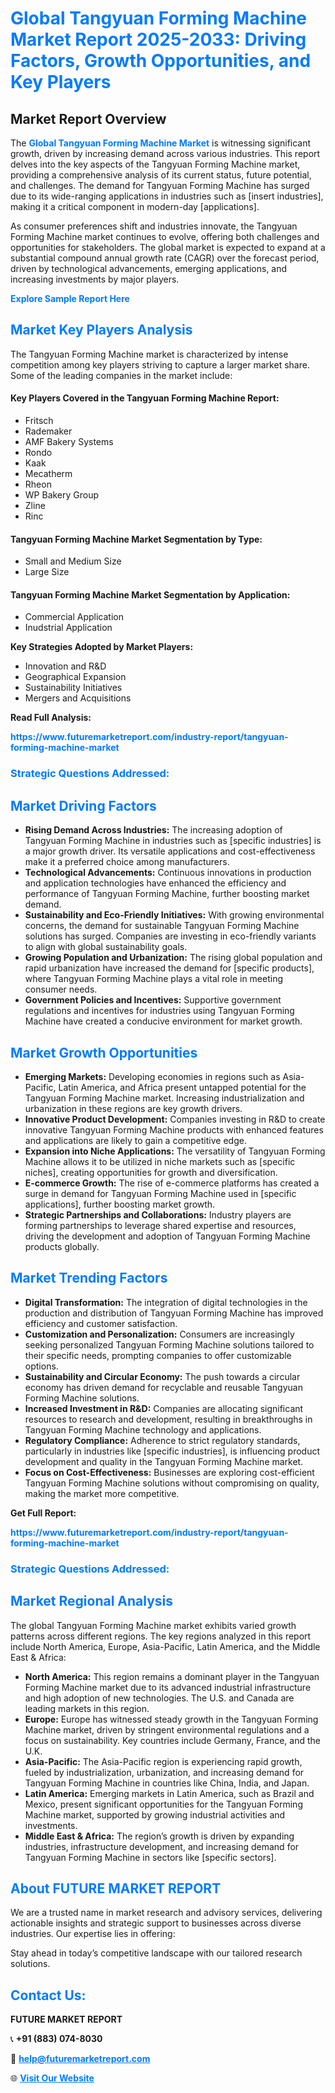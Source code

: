 <h1 style="color: #007BFF;">Global Tangyuan Forming Machine Market Report 2025-2033: Driving Factors, Growth Opportunities, and Key Players</h1>

<section id="overview">
<h2>Market Report Overview</h2>
<p>The <a href="https://www.futuremarketreport.com/industry-report/tangyuan-forming-machine-market" style="color: #007BFF; text-decoration: none;"><strong>Global Tangyuan Forming Machine Market</strong></a> is witnessing significant growth, driven by increasing demand across various industries. This report delves into the key aspects of the Tangyuan Forming Machine market, providing a comprehensive analysis of its current status, future potential, and challenges. The demand for Tangyuan Forming Machine has surged due to its wide-ranging applications in industries such as [insert industries], making it a critical component in modern-day [applications].</p>
<p>As consumer preferences shift and industries innovate, the Tangyuan Forming Machine market continues to evolve, offering both challenges and opportunities for stakeholders. The global market is expected to expand at a substantial compound annual growth rate (CAGR) over the forecast period, driven by technological advancements, emerging applications, and increasing investments by major players.</p>
</section>

<section id="overview">
<p><a href="https://www.futuremarketreport.com/request-sample/reportId=56449" style="color: #007BFF; text-decoration: none;"><strong>Explore Sample Report Here</strong></a></p>
</section>

<section id="key-players">
<h2 style="color: #007BFF;">Market Key Players Analysis</h2>
<p>The Tangyuan Forming Machine market is characterized by intense competition among key players striving to capture a larger market share. Some of the leading companies in the market include:</p>
<h4>Key Players Covered in the Tangyuan Forming Machine Report:</h4>
<ul><li>Fritsch</li><li>Rademaker</li><li>AMF Bakery Systems</li><li>Rondo</li><li>Kaak</li><li>Mecatherm</li><li>Rheon</li><li>WP Bakery Group</li><li>Zline</li><li>Rinc</li></ul>
<h4>Tangyuan Forming Machine Market Segmentation by Type:</h4>
<ul><li>Small and Medium Size</li><li>Large Size</li></ul>

<h4>Tangyuan Forming Machine Market Segmentation by Application:</h4>
<ul><li>Commercial Application</li><li>Inudstrial Application</li></ul>
<p><strong>Key Strategies Adopted by Market Players:</strong></p>
<ul>
<li>Innovation and R&D</li>
<li>Geographical Expansion</li>
<li>Sustainability Initiatives</li>
<li>Mergers and Acquisitions</li>
</ul>
</section>

<section>
<p><strong>Read Full Analysis: </strong></p><a href="https://www.futuremarketreport.com/industry-report/tangyuan-forming-machine-market" style="color: #007BFF; text-decoration: none;"><strong>https://www.futuremarketreport.com/industry-report/tangyuan-forming-machine-market</strong></a>
<h3 style="color: #007BFF;">Strategic Questions Addressed:</h3>
</section>

<section id="driving-factors">
<h2 style="color: #007BFF;">Market Driving Factors</h2>
<ul>
<li><strong>Rising Demand Across Industries:</strong> The increasing adoption of Tangyuan Forming Machine in industries such as [specific industries] is a major growth driver. Its versatile applications and cost-effectiveness make it a preferred choice among manufacturers.</li>
<li><strong>Technological Advancements:</strong> Continuous innovations in production and application technologies have enhanced the efficiency and performance of Tangyuan Forming Machine, further boosting market demand.</li>
<li><strong>Sustainability and Eco-Friendly Initiatives:</strong> With growing environmental concerns, the demand for sustainable Tangyuan Forming Machine solutions has surged. Companies are investing in eco-friendly variants to align with global sustainability goals.</li>
<li><strong>Growing Population and Urbanization:</strong> The rising global population and rapid urbanization have increased the demand for [specific products], where Tangyuan Forming Machine plays a vital role in meeting consumer needs.</li>
<li><strong>Government Policies and Incentives:</strong> Supportive government regulations and incentives for industries using Tangyuan Forming Machine have created a conducive environment for market growth.</li>
</ul>
</section>

<section id="growth-opportunities">
<h2 style="color: #007BFF;">Market Growth Opportunities</h2>
<ul>
<li><strong>Emerging Markets:</strong> Developing economies in regions such as Asia-Pacific, Latin America, and Africa present untapped potential for the Tangyuan Forming Machine market. Increasing industrialization and urbanization in these regions are key growth drivers.</li>
<li><strong>Innovative Product Development:</strong> Companies investing in R&D to create innovative Tangyuan Forming Machine products with enhanced features and applications are likely to gain a competitive edge.</li>
<li><strong>Expansion into Niche Applications:</strong> The versatility of Tangyuan Forming Machine allows it to be utilized in niche markets such as [specific niches], creating opportunities for growth and diversification.</li>
<li><strong>E-commerce Growth:</strong> The rise of e-commerce platforms has created a surge in demand for Tangyuan Forming Machine used in [specific applications], further boosting market growth.</li>
<li><strong>Strategic Partnerships and Collaborations:</strong> Industry players are forming partnerships to leverage shared expertise and resources, driving the development and adoption of Tangyuan Forming Machine products globally.</li>
</ul>
</section>

<section id="trending-factors">
<h2 style="color: #007BFF;">Market Trending Factors</h2>
<ul>
<li><strong>Digital Transformation:</strong> The integration of digital technologies in the production and distribution of Tangyuan Forming Machine has improved efficiency and customer satisfaction.</li>
<li><strong>Customization and Personalization:</strong> Consumers are increasingly seeking personalized Tangyuan Forming Machine solutions tailored to their specific needs, prompting companies to offer customizable options.</li>
<li><strong>Sustainability and Circular Economy:</strong> The push towards a circular economy has driven demand for recyclable and reusable Tangyuan Forming Machine solutions.</li>
<li><strong>Increased Investment in R&D:</strong> Companies are allocating significant resources to research and development, resulting in breakthroughs in Tangyuan Forming Machine technology and applications.</li>
<li><strong>Regulatory Compliance:</strong> Adherence to strict regulatory standards, particularly in industries like [specific industries], is influencing product development and quality in the Tangyuan Forming Machine market.</li>
<li><strong>Focus on Cost-Effectiveness:</strong> Businesses are exploring cost-efficient Tangyuan Forming Machine solutions without compromising on quality, making the market more competitive.</li>
</ul>
</section>

<section>
<p><strong>Get Full Report: </strong></p><a href="https://www.futuremarketreport.com/industry-report/tangyuan-forming-machine-market" style="color: #007BFF; text-decoration: none;"><strong>https://www.futuremarketreport.com/industry-report/tangyuan-forming-machine-market</strong></a>
<h3 style="color: #007BFF;">Strategic Questions Addressed:</h3>
</section>


<section id="regional-analysis">
<h2 style="color: #007BFF;">Market Regional Analysis</h2>
<p>The global Tangyuan Forming Machine market exhibits varied growth patterns across different regions. The key regions analyzed in this report include North America, Europe, Asia-Pacific, Latin America, and the Middle East & Africa:</p>
<ul>
<li><strong>North America:</strong> This region remains a dominant player in the Tangyuan Forming Machine market due to its advanced industrial infrastructure and high adoption of new technologies. The U.S. and Canada are leading markets in this region.</li>
<li><strong>Europe:</strong> Europe has witnessed steady growth in the Tangyuan Forming Machine market, driven by stringent environmental regulations and a focus on sustainability. Key countries include Germany, France, and the U.K.</li>
<li><strong>Asia-Pacific:</strong> The Asia-Pacific region is experiencing rapid growth, fueled by industrialization, urbanization, and increasing demand for Tangyuan Forming Machine in countries like China, India, and Japan.</li>
<li><strong>Latin America:</strong> Emerging markets in Latin America, such as Brazil and Mexico, present significant opportunities for the Tangyuan Forming Machine market, supported by growing industrial activities and investments.</li>
<li><strong>Middle East & Africa:</strong> The region’s growth is driven by expanding industries, infrastructure development, and increasing demand for Tangyuan Forming Machine in sectors like [specific sectors].</li>
</ul>
</section>

<footer>
<h2 style="color: #007BFF;">About FUTURE MARKET REPORT</h2>
<p>We are a trusted name in market research and advisory services, delivering actionable insights and strategic support to businesses across diverse industries. Our expertise lies in offering:</p>

<p>Stay ahead in today’s competitive landscape with our tailored research solutions.</p>

<h2 style="color: #007BFF;">Contact Us:</h2>
<p><strong>FUTURE MARKET REPORT</strong></p>
<p>📞 <strong>+91 (883) 074-8030</strong></p>
<p>📧 <strong><a href="mailto:help@futuremarketreport.com" style="color: #007BFF;">help@futuremarketreport.com</a></strong></p>
<p>🌐 <strong><a href="https://www.futuremarketreport.com/" style="color: #007BFF;">Visit Our Website</a></strong></p>
</footer>